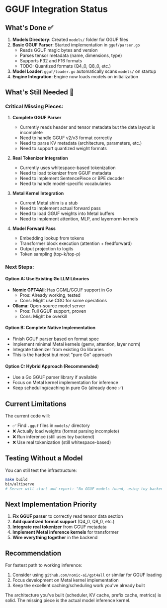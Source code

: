 # GGUF Integration Status

## What's Done ✅

1. **Models Directory**: Created `models/` folder for GGUF files
2. **Basic GGUF Parser**: Started implementation in `gguf/parser.go`
   - Reads GGUF magic bytes and version
   - Parses tensor metadata (name, dimensions, type)
   - Supports F32 and F16 formats
   - TODO: Quantized formats (Q4_0, Q8_0, etc.)
3. **Model Loader**: `gguf/loader.go` automatically scans `models/` on startup
4. **Engine Integration**: Engine now loads models on initialization

## What's Still Needed 🔨

### Critical Missing Pieces:

1. **Complete GGUF Parser**
   - Currently reads header and tensor metadata but the data layout is incomplete
   - Need to handle GGUF v2/v3 format correctly
   - Need to parse KV metadata (architecture, parameters, etc.)
   - Need to support quantized weight formats

2. **Real Tokenizer Integration**
   - Currently uses whitespace-based tokenization
   - Need to load tokenizer from GGUF metadata
   - Need to implement SentencePiece or BPE decoder
   - Need to handle model-specific vocabularies

3. **Metal Kernel Integration**
   - Current Metal shim is a stub
   - Need to implement actual forward pass
   - Need to load GGUF weights into Metal buffers
   - Need to implement attention, MLP, and layernorm kernels

4. **Model Forward Pass**
   - Embedding lookup from tokens
   - Transformer block execution (attention + feedforward)
   - Output projection to logits
   - Token sampling (top-k/top-p)

### Next Steps:

#### Option A: Use Existing Go LLM Libraries
- **Nomic GPT4All**: Has GGML/GGUF support in Go
  - Pros: Already working, tested
  - Cons: Might use CGO for some operations
- **Ollama**: Open-source model server
  - Pros: Full GGUF support, proven
  - Cons: Might be overkill

#### Option B: Complete Native Implementation
- Finish GGUF parser based on format spec
- Implement minimal Metal kernels (gemv, attention, layer norm)
- Integrate tokenizer from existing Go libraries
- This is the hardest but most "pure Go" approach

#### Option C: Hybrid Approach (Recommended)
- Use a Go GGUF parser library if available
- Focus on Metal kernel implementation for inference
- Keep scheduling/caching in pure Go (already done ✅)

## Current Limitations

The current code will:
- ✅ Find `.gguf` files in `models/` directory
- ❌ Actually load weights (format parsing incomplete)
- ❌ Run inference (still uses toy backend)
- ❌ Use real tokenization (still whitespace-based)

## Testing Without a Model

You can still test the infrastructure:
```bash
make build
bin/altiserve
# Server will start and report: "No GGUF models found, using toy backend"
```

## Next Implementation Priority

1. **Fix GGUF parser** to correctly read tensor data section
2. **Add quantized format support** (Q4_0, Q8_0, etc.)
3. **Integrate real tokenizer** from GGUF metadata
4. **Implement Metal inference kernels** for transformer
5. **Wire everything together** in the backend

## Recommendation

For fastest path to working inference:
1. Consider using `github.com/nomic-ai/gpt4all` or similar for GGUF loading
2. Focus development on Metal kernel implementation
3. Keep the excellent caching/scheduling work you've already built

The architecture you've built (scheduler, KV cache, prefix cache, metrics) is solid. The missing piece is the actual model inference kernel.

